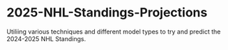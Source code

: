 # 2025-NHL-Standings-Projections

Utiliing various techniques and different model types to try and predict the 2024-2025 NHL Standings.